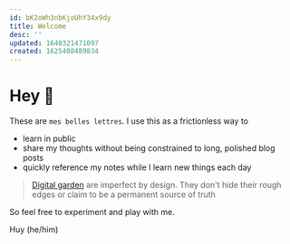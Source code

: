 ```yaml
---
id: bK2oWh3nbKjoUhY34x9dy
title: Welcome
desc: ''
updated: 1640321471097
created: 1625408489834
---
```

# Hey 👋

These are `mes belles lettres`. I use this as a frictionless way to 
- learn in public
- share my thoughts without being constrained to long, polished blog posts
- quickly reference my notes while I learn new things each day

> [Digital garden](https://maggieappleton.com/garden-history) are imperfect by design. They don't hide their rough edges or claim to be a permanent source of truth 

So feel free to experiment and play with me.

Huy (he/him)
